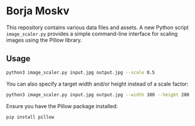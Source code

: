 # Borja Moskv

This repository contains various data files and assets. A new Python script `image_scaler.py` provides a simple command-line interface for scaling images using the Pillow library.

## Usage

```bash
python3 image_scaler.py input.jpg output.jpg --scale 0.5
```

You can also specify a target width and/or height instead of a scale factor:

```bash
python3 image_scaler.py input.jpg output.jpg --width 100 --height 200
```

Ensure you have the Pillow package installed:

```bash
pip install pillow
```
